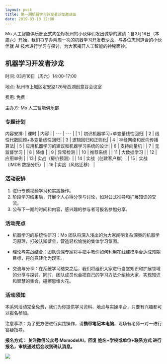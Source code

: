 ```yaml
---
layout: post
title: 第一期机器学习开发者沙龙邀请函
date: 2019-03-10 12:00
---
```

Mo 人工智能俱乐部正式向坐标杭州的小伙伴们发出诚挚的邀请：自3月16日（本周六）开始，我们将举办两周一次的机器学习开发者沙龙，与各位志同道合的小伙伴就 AI 技术进行学习与探讨，为大家揭开人工智能的神秘面纱。
## 机器学习开发者沙龙

时间:  03月16日（周六）14:00-17:00

地点: 杭州市上城区定安路126号西湖创意谷会议室

费用: 免费

主办方:  Mo 人工智能俱乐部

### 专题计划
内容安排: 
| 课时 | 内容 | 
| --- | --- | 
| 1 | 初识机器学习+单变量线性回归| 
| 2 | 线性代数回顾+多变量线性回归| 
| 3 | 逻辑回归和正则化| 
| 4 | 神经网络和反向传播算法| 
| 5 | 应用机器学习的建议和机器学习系统的设计| 
| 6 | 支持向量机 | 
| 7 | 无监督学习 | 
| 8 | 降维 |
| 9 | 异常检测 | 
| 10 | 推荐系统 | 
| 11 | 大数据学习 | 
| 12 | 应用举例 | 
| 13 | 实战（房价预测）| 
| 14 | 实战（创建客户群）| 
| 15 | 实战（IMDB 数据分析）| 
| 16 | 实战（风格迁移） | 

### 活动安排
1. 进行专题视频学习和实践操作。
2. 阶段学习结束后，开展个人心得分享与讨论，如对公式推导和扩展知识的交流。
3. 公布下一期的时间和内容，感兴趣的参与者可报名参加分享。
### 活动亮点

- 机器学习的系统性研习：Mo 团队将深入浅出的为大家阐明复杂深奥的机器学习原理，打破认知壁垒，营造轻松愉悦的集体学习氛围。

- 理论与实战结合：团队资深专家将手把手教你如何利用在线建模平台达成预期目标，将创意转化为现实。

- 交流与分享：在系统学习结束之后，我们将组织大家进行当堂知识和扩展领域的分享与探讨，同时，团队成员也会把自己的学习方法介绍给大家，实现知识和智慧的集合，碰擦思维火花。

### 活动须知
本系列活动完全免费，我们为你提供学习资料、地点与实操平台，只要有兴趣都可以报名参加。

注意事项：为了更方便进行实践操作，请**携带笔记本电脑**，现场有老师一对一进行答疑指导。

**报名方式： 关注微信公众号 MomodelAI，回复 姓名+学校或单位+联系方式 进行报名，审核通过后会收到确认消息。**

![](https://ws2.sinaimg.cn/large/006tKfTcgy1g1g8uip6c7j30uy0f0tbu.jpg)
